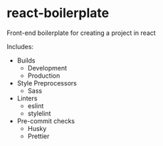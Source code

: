 # react-boilerplate
Front-end boilerplate for creating a project in react 

Includes:
* Builds
  * Development
  * Production
* Style Preprocessors
  * Sass
* Linters
  * eslint
  * stylelint
* Pre-commit checks
  * Husky
  * Prettier
